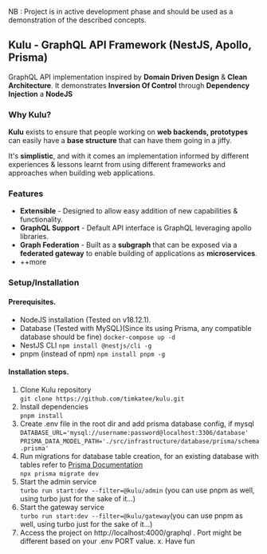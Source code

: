 NB : Project is in active development phase and should be used as a demonstration of the described concepts.

## Kulu - GraphQL API Framework (NestJS, Apollo, Prisma)

GraphQL API implementation inspired by **Domain Driven Design** & **Clean Architecture**. It demonstrates **Inversion Of Control** through **Dependency Injection**  a **NodeJS**

### Why Kulu?

**Kulu** exists to ensure that people working on **web backends, prototypes** can easily have a **base structure** that can have them going in a jiffy.

It's **simplistic**, and with it comes an implementation informed by different experiences & lessons learnt from using different frameworks and approaches when building web applications.

### Features

- **Extensible**  - Designed to allow easy addition of new capabilities & functionality.
- **GraphQL Support** - Default API interface is GraphQL leveraging apollo libraries.
- **Graph Federation** - Built as a **subgraph** that can be exposed via a **federated gateway** to enable building of applications as **microservices**.
- ++more

### Setup/Installation

#### Prerequisites.

- NodeJS installation (Tested on v18.12.1).
- Database (Tested with MySQL)(Since its using Prisma, any compatible database should be fine) ```docker-compose up -d```
- NestJS CLI ```npm install @nestjs/cli -g```
- pnpm (instead of npm) ```npm install pnpm -g```

#### Installation steps.

1. Clone Kulu repository <br>```git clone https://github.com/timkatee/kulu.git```
2. Install dependencies <br>```pnpm install```
3. Create .env file in the root dir and add prisma database config, if mysql <br> ```DATABASE_URL='mysql://username:password@localhost:3306/database'```
   ```PRISMA_DATA_MODEL_PATH='./src/infrastructure/database/prisma/schema.prisma'```
4. Run migrations for database table creation, for an existing database with tables refer to [Prisma Documentation](https://www.prisma.io/docs/getting-started/setup-prisma/add-to-existing-project/relational-databases/connect-your-database-typescript-postgres) <br> ```npx prisma migrate dev```
5. Start the admin service <br> ```turbo run start:dev --filter=@kulu/admin``` (you can use pnpm as well, using turbo just for the sake of it...)
6. Start the gateway service <br> ```turbo run start:dev --filter=@kulu/gateway```(you can use pnpm as well, using turbo just for the sake of it...)
7. Access the project on http://localhost:4000/graphql . Port might be different based on your .env PORT value.
x. Have fun